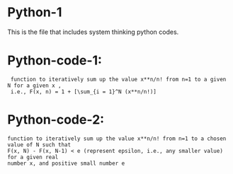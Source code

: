 # Python-1
  This is the file that includes system thinking python codes.
  
  #  Python-code-1:
     function to iteratively sum up the value x**n/n! from n=1 to a given N for a given x , 
     i.e., F(x, n) = 1 + [\sum_{i = 1}^N (x**n/n!)]
    
  # Python-code-2:
    function to iteratively sum up the value x**n/n! from n=1 to a chosen value of N such that 
    F(x, N) - F(x, N-1) < e (represent epsilon, i.e., any smaller value) for a given real 
    number x, and positive small number e
